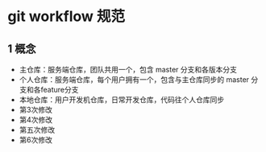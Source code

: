 # git workflow 规范
## 1 概念
+ 主仓库：服务端仓库，团队共用一个，包含 master 分支和各版本分支
+ 个人仓库：服务端仓库，每个用户拥有一个，包含与主仓库同步的 master 分支和各feature分支
+ 本地仓库：用户开发机仓库，日常开发仓库，代码往个人仓库同步
+ 第3次修改
+ 第4次修改
+ 第五次修改
+ 第6次修改
